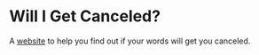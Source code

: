 # Will I Get Canceled?

A [website](<https://willigetcanceled.com>) to help you find out if your words will get you canceled.
